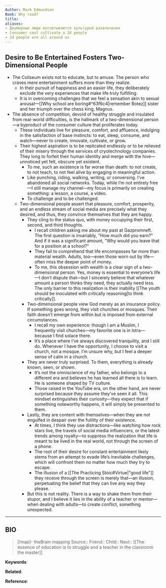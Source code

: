 ```yaml
---
Author: Mark Edmundson
Book: Why read?
title: 
aliases:
- Двумерные люди воспитываются культурой развлечения
- Consumer cool cultivate a 2d people
- 2d people are all around us
---
```


## Desire to Be Entertained Fosters Two-Dimensional People

- The Coliseum exists not to educate, but to amuse. The person who craves mere entertainment suffers more than they realize. 
	- In their pursuit of happiness and an easier life, they deliberately exclude the very experiences that make life truly fulfilling.
	- It is in overcoming challenges that we feel a sensation akin to sexual arousal—[[Why school are boring#^63f6c4|remember Botez]] sister and her triumph over the chess king, Magnus.
- The absence of competition, devoid of healthy struggle and insulated from real-world difficulties, is the hallmark of a two-dimensional person—a byproduct of the consumer culture that proliferates today.
	- These individuals live for pleasure, comfort, and affluence, indulging in the satisfaction of base instincts: to eat, sleep, consume, and watch—never to create, innovate, cultivate, or grow.
	- Their highest aspiration is to be replicated endlessly or to be relieved of their misery through the services of cryotechnology companies. They long to forfeit their human identity and merge with the hive—unnoticed yet felt, obscure yet existent.
		- To me, such an existence is far worse than death: to not create, to not teach, to not feel alive by engaging in meaningful action.
		- Like punching, riding, walking, writing, or conversing. I’ve abandoned all social networks. Today, while I’m not entirely free—I still manage my channel—my focus is primarily on creating something: a lesson, a course, a video.
		- To challenge and to be challenged.
	- Two-dimensional people assert that pleasure, comfort, prosperity, and an endless stream of social media are precisely what they desired, and thus, they convince themselves that they are happy.
		- They cling to the status quo, with money occupying their first, second, and third thoughts.
			- I recall children asking me about my past at Gazpromneft. The first question is invariably, "How much did you earn?" And if it was a significant amount, "Why would you leave that for a position at a school?"
			- They fail to comprehend that life encompasses far more than material wealth. Adults, too—even those worn out by life—often miss the deeper point of money.
			- To me, this obsession with wealth is a clear sign of a two-dimensional person. Yes, money is essential to everyone’s life—I don’t dispute that—but I sincerely believe that whatever amount a person thinks they need, they actually need less. The only barrier to this realization is their inability [[The youth should be inoculated with critically reasoning|to think critically]].
		- Two-dimensional people view God merely as an insurance policy. If something goes wrong, they visit churches or mosques. Their faith doesn’t emerge from within but is imposed from external circumstances.
			- I recall my own experience: though I am a Muslim, I frequently visit churches—my favorite one is in Istra—because I find solace there.
			- It’s a place where I’ve always discovered tranquility, and I still do. Whenever I have the opportunity, I choose to visit a church, not a mosque. I’m unsure why, but I feel a deeper sense of calm in a church.
		- They are never truly surprised. To them, everything is already known, seen, or shown.
			- It’s not the omniscience of my father, who belongs to a different era and believes he has learned all there is to learn. He is someone shaped by TV culture.
			- Those raised in the YouTube era, on the other hand, are never surprised because they assume they’ve seen it all. This mindset extinguishes their curiosity—they expect that if something noteworthy happens, it will simply be presented to them.
		- Lastly, they are content with themselves—when they are not engulfed in despair over the futility of their existence.
			- At times, I think they use distractions—like watching how rock stars live, the travels of social media influencers, or the latest trends among royalty—to suppress the realization that life is meant to be lived in the real world, not through the screen of a phone.
			- The root of their desire for constant entertainment likely stems from an attempt to evade life’s inevitable challenges, which will confront them no matter how much they try to escape.
			- The illusion of a [[The Practicing Stoic#Virtue|"good life"]] they receive through the screen is merely that—an illusion, perpetuating the belief that they can live any way they please.
		- But this is not reality. There is a way to shake them from their stupor, and I believe it lies in the ability of a teacher or mentor—when dealing with adults—to create conflict, something unexpected.

***
## BIO
> [!map]- theBrain mapping
> Source::
> Friend::
> Child::
> Next:: [[The essence of education is to struggle and a teacher in the classroom the master]]

**Keywords**:

**Related**:

**Reference**: 